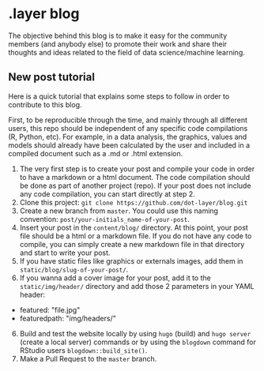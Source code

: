 # .layer blog

The objective behind this blog is to make it easy for the community members (and anybody else) to promote their work and share their thoughts and ideas related to the field of data science/machine learning.

## New post tutorial

Here is a quick tutorial that explains some steps to follow in order to contribute to this blog.

First, to be reproducible through the time, and mainly through all different users, this repo should be independent of any specific code compilations (R, Python, etc). For example, in a data analysis, the graphics, values and models should already have been calculated by the user and included in a compiled document such as a .md or .html extension.

1. The very first step is to create your post and compile your code in order to have a markdown or a html document. The code compilation should be done as part of another project (repo). If your post does not include any code compilation, you can start directly at step 2.
2. Clone this project: `git clone https://github.com/dot-layer/blog.git`
3. Create a new branch from `master`. You could use this naming convention: `post/your-initials_name-of-your-post`.
4. Insert your post in the `content/blog/` directory. At this point, your post file should be a html or a markdown file. If you do not have any code to compile, you can simply create a new markdown file in that directory and start to write your post.
4. If you have static files like graphics or externals images, add them in `static/blog/slug-of-your-post/`.
5. If you wanna add a cover image for your post, add it to the `static/img/header/` directory and add those 2 parameters in your YAML header:
- featured: "file.jpg"
- featuredpath: "img/headers/"
6. Build and test the website locally by using `hugo` (build) and `hugo server` (create a local server) commands or by using the `blogdown` command for RStudio users `blogdown::build_site()`.
7. Make a Pull Request to the `master` branch.